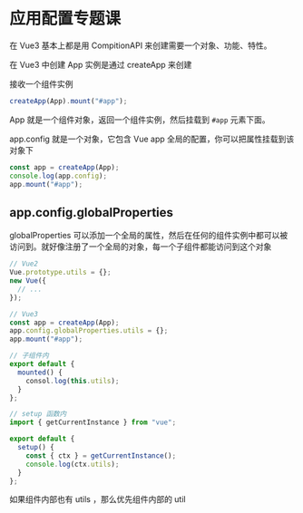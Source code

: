 # 应用配置专题课

在 Vue3 基本上都是用 CompitionAPI 来创建需要一个对象、功能、特性。

在 Vue3 中创建 App 实例是通过 createApp 来创建

接收一个组件实例

```js
createApp(App).mount("#app");
```

App 就是一个组件对象，返回一个组件实例，然后挂载到 `#app` 元素下面。

app.config 就是一个对象，它包含 Vue app 全局的配置，你可以把属性挂载到该对象下

```js
const app = createApp(App);
console.log(app.config);
app.mount("#app");
```

## app.config.globalProperties

globalProperties 可以添加一个全局的属性，然后在任何的组件实例中都可以被访问到。就好像注册了一个全局的对象，每一个子组件都能访问到这个对象

```js
// Vue2
Vue.prototype.utils = {};
new Vue({
  // ...
});
```

```js
// Vue3
const app = createApp(App);
app.config.globalProperties.utils = {};
app.mount("#app");
```

```js
// 子组件内
export default {
  mounted() {
    consol.log(this.utils);
  }
};
```

```js
// setup 函数内
import { getCurrentInstance } from "vue";

export default {
  setup() {
    const { ctx } = getCurrentInstance();
    console.log(ctx.utils);
  }
};
```

如果组件内部也有 utils ，那么优先组件内部的 util